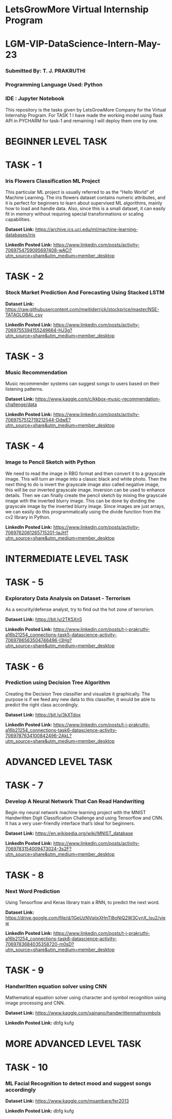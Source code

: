 # LetsGrowMore Virtual Internship Program
# LGM-VIP-DataScience-Intern-May-23
### Submitted By: T. J. PRAKRUTHI
### Programming Language Used: Python
### IDE : Jupyter Notebook

This repository is the tasks given by LetsGrowMore Company for the Virtual Internship Program. For TASK 1 I have made the working model using flask API in PYCHARM for task-1 and remaining I will deploy them one by one.

# BEGINNER LEVEL TASK
# TASK - 1
### Iris Flowers Classification ML Project
This particular ML project is usually referred to as the “Hello World” of Machine Learning. The iris flowers dataset contains numeric attributes, and it is perfect for beginners to learn about supervised ML algorithms, mainly how to load and handle data. Also, since this is a small dataset, it can easily fit in memory without requiring special transformations or scaling capabilities.

**Dataset Link:** https://archive.ics.uci.edu/ml/machine-learning-databases/iris

**LinkedIn Posted Link:** https://www.linkedin.com/posts/activity-7069754759095697408-wACi?utm_source=share&utm_medium=member_desktop

# TASK - 2
### Stock Market Prediction And Forecasting Using Stacked LSTM
**Dataset Link:** https://raw.githubusercontent.com/mwitiderrick/stockprice/master/NSE-TATAGLOBAL.csv

**LinkedIn Posted Link:** https://www.linkedin.com/posts/activity-7069755394155249664-HJ3g?utm_source=share&utm_medium=member_desktop

# TASK - 3
### Music Recommendation
Music recommender systems can suggest songs to users based on their listening patterns.

**Dataset Link:** https://www.kaggle.com/c/kkbox-music-recommendation-challenge/data

**LinkedIn Posted Link:** https://www.linkedin.com/posts/activity-7069757512719212544-DdwE?utm_source=share&utm_medium=member_desktop

# TASK - 4
### Image to Pencil Sketch with Python
We need to read the image in RBG format and then convert it to a grayscale image. This will turn an image into a classic black and white photo. Then the next thing to do is invert the grayscale image also called negative image, this will be our inverted grayscale image. Inversion can be used to enhance details. Then we can finally create the pencil sketch by mixing the grayscale image with the inverted blurry image. This can be done by dividing the grayscale image by the inverted blurry image. Since images are just arrays, we can easily do this programmatically using the divide function from the cv2 library in Python.

**LinkedIn Posted Link:** https://www.linkedin.com/posts/activity-7069762061265715201-IaJH?utm_source=share&utm_medium=member_desktop



# INTERMEDIATE LEVEL TASK
# TASK - 5
### Exploratory Data Analysis on Dataset - Terrorism
As a security/defense analyst, try to find out the hot zone of terrorism.

**Dataset Link:** https://bit.ly/2TK5Xn5

**LinkedIn Posted Link:** https://www.linkedin.com/posts/t-j-prakruthi-a16b21254_connections-task5-datascience-activity-7069786563504746496-I3Hg?utm_source=share&utm_medium=member_desktop

# TASK - 6
### Prediction using Decision Tree Algorithm
Creating the Decision Tree classifier and visualize it graphically. The purpose is if we feed any new data to this classifier, it would be able to predict the right class accordingly.

**Dataset Link:** https://bit.ly/3kXTdox

**LinkedIn Posted Link:** https://www.linkedin.com/posts/t-j-prakruthi-a16b21254_connections-task6-datascience-activity-7069787634100842496-2AkL?utm_source=share&utm_medium=member_desktop
# ADVANCED LEVEL TASK
# TASK - 7
### Develop A Neural Network That Can Read Handwriting
Begin my neural network machine learning project with the MNIST Handwritten Digit Classification Challenge and using Tensorflow and CNN. It has a very user-friendly interface that’s ideal for beginners.

**Dataset Link:** https://en.wikipedia.org/wiki/MNIST_database

**LinkedIn Posted Link:** https://www.linkedin.com/posts/activity-7069783154009473024-3s2F?utm_source=share&utm_medium=member_desktop

# TASK - 8
### Next Word Prediction
Using Tensorflow and Keras library train a RNN, to predict the next word.

**Dataset Link:** https://drive.google.com/file/d/1GeUzNVqiixXHnTl8oNiQ2W3CynX_lsu2/view

**LinkedIn Posted Link:** https://www.linkedin.com/posts/t-j-prakruthi-a16b21254_connections-task8-datascience-activity-7069783684035358720-m0sD?utm_source=share&utm_medium=member_desktop

# TASK - 9
### Handwritten equation solver using CNN
Mathematical equation solver using character and symbol recognition using image processing and CNN.

**Dataset Link:**  https://www.kaggle.com/xainano/handwrittenmathsymbols

**LinkedIn Posted Link:** dbfg kufg

# MORE ADVANCED LEVEL TASK
# TASK - 10
### ML Facial Recognition to detect mood and suggest songs accordingly


 
**Dataset Link:**  https://www.kaggle.com/msambare/fer2013

**LinkedIn Posted Link:** dbfg kufg



